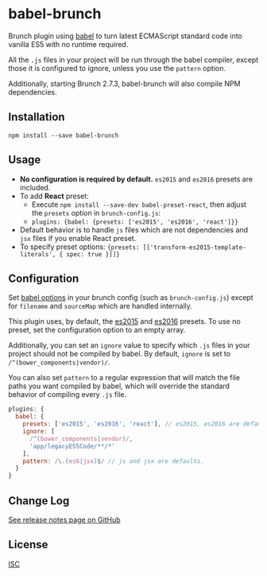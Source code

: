 babel-brunch
===========
Brunch plugin using [babel](https://github.com/babel/babel) to turn latest
ECMAScript standard code into vanilla ES5 with no runtime required.

All the `.js` files in your project will be run through the babel compiler,
except those it is configured to ignore, unless you use the `pattern` option.

Additionally, starting Brunch 2.7.3, babel-brunch will also compile NPM dependencies.

Installation
------------
`npm install --save babel-brunch`

Usage
-----

- **No configuration is required by default.** `es2015` and `es2016` presets are included.
- To add **React** preset:
    - Execute `npm install --save-dev babel-preset-react`, then adjust the `presets` option in `brunch-config.js`:
    - `plugins: {babel: {presets: ['es2015', 'es2016', 'react']}}`
- Default behavior is to handle `js` files which are not dependencies and `jsx` files if you enable React preset.
- To specify preset options: `{presets: [['transform-es2015-template-literals', { spec: true }]]}`

Configuration
-------------

Set [babel options](https://babeljs.io/docs/usage/options) in your brunch
config (such as `brunch-config.js`) except for `filename` and `sourceMap`
which are handled internally.

This plugin uses, by default, the
[es2015](https://babeljs.io/docs/plugins/preset-es2015/) and
[es2016](https://babeljs.io/docs/plugins/preset-es2016/) presets. To use no
preset, set the configuration option to an empty array.

Additionally, you can set an `ignore` value to specify which `.js` files in
your project should not be compiled by babel. By default, `ignore` is set to
`/^(bower_components|vendor)/`.

You can also set `pattern` to a regular expression that will match the file
paths you want compiled by babel, which will override the standard behavior of
compiling every `.js` file.

```js
plugins: {
  babel: {
    presets: ['es2015', 'es2016', 'react'], // es2015, es2016 are defaults
    ignore: [
      /^(bower_components|vendor)/,
      'app/legacyES5Code/**/*'
    ],
    pattern: /\.(es6|jsx)$/ // js and jsx are defaults.
  }
}
```

Change Log
----------
[See release notes page on GitHub](https://github.com/babel/babel-brunch/releases)

License
-------
[ISC](https://raw.github.com/babel/babel-brunch/master/LICENSE)
